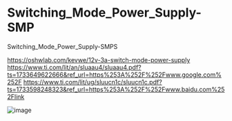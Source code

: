 # Switching_Mode_Power_Supply-SMP
Switching_Mode_Power_Supply-SMPS

https://oshwlab.com/kevwe/12v-3a-switch-mode-power-supply
https://www.ti.com/lit/an/sluaau4/sluaau4.pdf?ts=1733649622666&ref_url=https%253A%252F%252Fwww.google.com%252F
https://www.ti.com/lit/ug/sluucn1c/sluucn1c.pdf?ts=1733598248323&ref_url=https%253A%252F%252Fwww.baidu.com%252Flink

![image](https://github.com/user-attachments/assets/140bea97-8ce2-4dbf-be2a-573ff8219d48)

